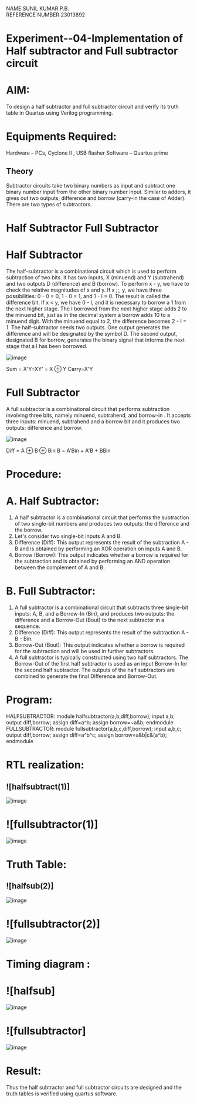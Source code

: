 NAME:SUNIL KUMAR P.B. <br>
REFERENCE NUMBER:23013892

# Experiment--04-Implementation of Half subtractor and Full subtractor circuit
# AIM:
To design a half subtractor and full subtractor circuit and verify its truth table in Quartus using Verilog programming.

# Equipments Required:
 Hardware – PCs, Cyclone II , USB flasher
 Software – Quartus prime
## Theory
Subtractor circuits take two binary numbers as input and subtract one binary number input from the other binary number input. Similar to adders, it gives out two outputs, difference and borrow (carry-in the case of Adder). There are two types of subtractors.

# Half Subtractor Full Subtractor
# Half Subtractor
The half-subtractor is a combinational circuit which is used to perform subtraction of two bits. It has two inputs, X (minuend) and Y (subtrahend) and two outputs D (difference) and B (borrow). To perform x - y, we have to check the relative magnitudes of x and y. If x ;;, y, we have three possibilities: 0 - 0 = 0, 1 - 0 = 1, and 1 - I = 0. The result is called the difference bit. If x < y, we have 0 - I, and it is necessary to borrow a 1 from the next higher stage. The I borrowed from the next higher stage adds 2 to the minuend bit, just as in the decimal system a borrow adds 10 to a minuend digit. With the minuend equal to 2, the difference becomes 2 - I = 1. The half-subtractor needs two outputs. One output generates the difference and will be designated by the symbol D. The second output, designated B for borrow, generates the binary signal that informs the next stage that a I has been borrowed.

![image](https://github.com/Sunilkumar074/Experiment--03-Half-Subtractor-and-Full-subtractor/assets/152241049/042b436a-612a-48d9-a175-42a57e8065fc)

Sum = X'Y+XY' = X ⊕ Y
Carry=X'Y

# Full Subtractor
A full subtractor is a combinational circuit that performs subtraction involving three bits, namely minuend, subtrahend, and borrow-in . It accepts three inputs: minuend, subtrahend and a borrow bit and it produces two outputs: difference and borrow.


![image](https://github.com/Sunilkumar074/Experiment--03-Half-Subtractor-and-Full-subtractor/assets/152241049/388097f0-a3cd-4767-a723-f587f311f123)

Diff = A ⊕ B ⊕ Bin B = A'Bin + A'B + BBin

# Procedure:
# A.  Half Subtractor:
1. A half subtractor is a combinational circuit that performs the subtraction of two single-bit numbers and produces two outputs: the difference and the borrow.
2. Let's consider two single-bit inputs A and B.
3. Difference (Diff): This output represents the result of the subtraction A - B and is obtained by performing an XOR operation on inputs A and B.
4. Borrow (Borrow): This output indicates whether a borrow is required for the subtraction and is obtained by performing an AND operation between the complement of A and B.
# B. Full Subtractor:
1. A full subtractor is a combinational circuit that subtracts three single-bit inputs: A, B, and a Borrow-In (Bin), and produces two outputs: the difference and a Borrow-Out (Bout) to the next subtractor in a sequence.
2. Difference (Diff): This output represents the result of the subtraction A - B - Bin.
3. Borrow-Out (Bout): This output indicates whether a borrow is required for the subtraction and will be used in further subtractors.
4. A full subtractor is typically constructed using two half subtractors. The Borrow-Out of the first half subtractor is used as an input Borrow-In for the second half subtractor. The outputs of the half subtractors are combined to generate the final Difference and Borrow-Out.

# Program:

HALFSUBTRACTOR:
module halfsubtractor(a,b,diff,borrow);
input a,b;
output diff,borrow;
assign diff=a^b;
assign borrow=~a&b;
endmodule
FULLSUBTRACTOR:
module fullsubtractor(a,b,c,diff,borrow);
input a,b,c;
output diff,borrow;
assign diff=a^b^c;
assign borrow=a&b|c&(a^b);
endmodule

#  RTL realization:
## ![halfsubtract(1)] 


![image](https://github.com/Sunilkumar074/Experiment--03-Half-Subtractor-and-Full-subtractor/assets/152241049/c3875955-cd93-4a0f-8457-1fc5cb81caec)

# ![fullsubtractor(1)]


![image](https://github.com/Sunilkumar074/Experiment--03-Half-Subtractor-and-Full-subtractor/assets/152241049/c39f9305-7b6c-447c-8970-03c61eb2c209)

# Truth Table:
## ![halfsub(2)]

![image](https://github.com/Sunilkumar074/Experiment--03-Half-Subtractor-and-Full-subtractor/assets/152241049/b626b2a7-fbee-49ca-8bc9-a82666bc5ee9)

# ![fullsubtractor(2)]

![image](https://github.com/Sunilkumar074/Experiment--03-Half-Subtractor-and-Full-subtractor/assets/152241049/88822711-e567-44a2-a40e-c4917f33b77b)

# Timing diagram :
# ![halfsub]

![image](https://github.com/Sunilkumar074/Experiment--03-Half-Subtractor-and-Full-subtractor/assets/152241049/2d90685f-cb28-4e5c-aa69-b11c56f53441)

# ![fullsubtractor]

![image](https://github.com/Sunilkumar074/Experiment--03-Half-Subtractor-and-Full-subtractor/assets/152241049/ff73778d-ea12-4047-af27-2ee84f097b1c)

# Result:
Thus the half subtractor and full subtractor circuits are designed and the truth tables is verified using quartus software.

